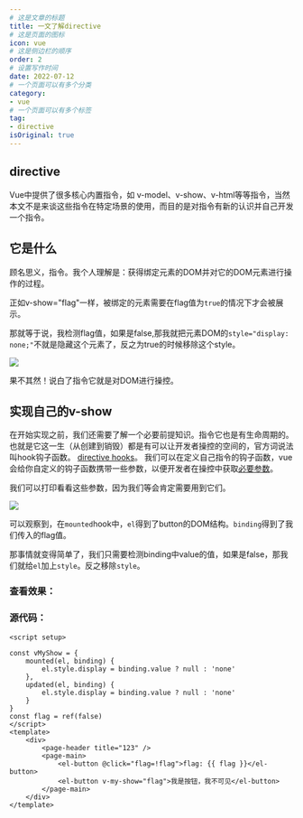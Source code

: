 ```yaml
---
# 这是文章的标题
title: 一文了解directive
# 这是页面的图标
icon: vue
# 这是侧边栏的顺序
order: 2
# 设置写作时间
date: 2022-07-12
# 一个页面可以有多个分类
category:
- vue
# 一个页面可以有多个标签
tag:
- directive
isOriginal: true
---
```


## directive

Vue中提供了很多核心内置指令，如 v-model、v-show、v-html等等指令，当然本文不是来谈这些指令在特定场景的使用，而目的是对指令有新的认识并自己开发一个指令。

## 它是什么

顾名思义，指令。我个人理解是：获得绑定元素的DOM并对它的DOM元素进行操作的过程。

正如v-show="flag"一样，被绑定的元素需要在flag值为`true`的情况下才会被展示。

那就等于说，我检测flag值，如果是false,那我就把元素DOM的`style="display: none;"`不就是隐藏这个元素了，反之为true的时候移除这个style。

![](https://miclon-job.oss-cn-hangzhou.aliyuncs.com/img/20220712140920.png)

果不其然！说白了指令它就是对DOM进行操控。

## 实现自己的v-show

在开始实现之前，我们还需要了解一个必要前提知识。指令它也是有生命周期的。也就是它这一生（从创建到销毁）都是有可以让开发者操控的空间的，官方词说法叫hook钩子函数。
[directive hooks](https://vuejs.org/guide/reusability/custom-directives.html#directive-hooks)。
我们可以在定义自己指令的钩子函数，vue会给你自定义的钩子函数携带一些参数，以便开发者在操控中获取[必要参数](https://vuejs.org/guide/reusability/custom-directives.html#hook-arguments)。

我们可以打印看看这些参数，因为我们等会肯定需要用到它们。

![](https://miclon-job.oss-cn-hangzhou.aliyuncs.com/img/20220712142032.png)

可以观察到，在`mounted`hook中，`el`得到了button的DOM结构。`binding`得到了我们传入的flag值。

那事情就变得简单了，我们只需要检测binding中value的值，如果是false，那我们就给`el`加上`style`。反之移除`style`。

### 查看效果：

<my-directive/>

### 源代码：
```vue
<script setup>

const vMyShow = {
    mounted(el, binding) {
        el.style.display = binding.value ? null : 'none'
    },
    updated(el, binding) {
        el.style.display = binding.value ? null : 'none'
    }
}
const flag = ref(false)
</script>
<template>
    <div>
        <page-header title="123" />
        <page-main>
            <el-button @click="flag=!flag">flag: {{ flag }}</el-button>
            <el-button v-my-show="flag">我是按钮，我不可见</el-button>
        </page-main>
    </div>
</template>
```
